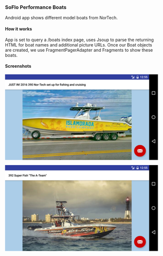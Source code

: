 ### SoFlo Performance Boats

Android app shows different model boats from NorTech.

#### How it works

App is set to query a /boats index page, uses Jsoup to parse the returning HTML for boat names and additional picture URLs. Once our Boat objects are created, we use FragmentPagerAdapter and Fragments to show these boats.


#### Screenshots

![Image of one of the boats in landing view](https://raw.githubusercontent.com/Carpk/SoFloBoats/master/sampleImages/390NorTech.jpg)

![Image of a second boat in landing view](https://raw.githubusercontent.com/Carpk/SoFloBoats/master/sampleImages/392NorTech.jpg)
